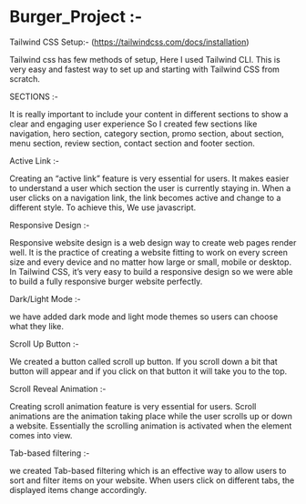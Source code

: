 # Burger_Project :-

Tailwind CSS Setup:- (https://tailwindcss.com/docs/installation)

Tailwind css has few methods of setup, Here I used Tailwind CLI. This is very easy and fastest way to set up and starting with Tailwind CSS from scratch.


SECTIONS :-

It is really important to include your content in different sections to show a clear and engaging user experience 
So I created few sections like navigation, hero section, category section, promo section, about section, menu section, review section, contact section and footer section.


Active Link :- 

Creating an “active link” feature is very essential for users. It makes easier to understand a user which section the user is currently staying in.
When a user clicks on a navigation link, the link becomes active and change to a different style. 
To achieve this, We use javascript.


Responsive Design :-

Responsive website design is a web design way to create web pages render well. 
It is the practice of creating a website fitting to work on every screen size and every device and no matter how large or small, mobile or desktop. In Tailwind CSS, 
it’s very easy to build a responsive design so we were able to build a fully responsive burger website perfectly.



Dark/Light Mode :-

we have added dark mode and light mode themes so users can choose what they like.


Scroll Up Button :-

We created a button called scroll up button. If you scroll down a bit that button will appear and if you click on that button it will take you to the top.


Scroll Reveal Animation :-

Creating scroll animation feature is very essential for users. 
Scroll animations are the animation taking place while the user scrolls up or down a website. 
Essentially the scrolling animation is activated when the element comes into view.


Tab-based filtering :-

we created Tab-based filtering which is an effective way to allow users to sort and filter items on your website.
When users click on different tabs, the displayed items change accordingly.





























